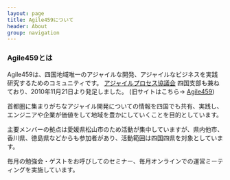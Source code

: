 ```yaml
---
layout: page
title: Agile459について
header: About
group: navigation
---
```


### Agile459とは

Agile459は、四国地域唯一のアジャイルな開発、アジャイルなビジネスを実践研究するためのコミュニティです。
[アジャイルプロセス協議会](http://www.agileprocess.jp) 四国支部も兼ねており、2010年11月21日より発足しました。
(旧サイトはこちら→  [Agile459](https://sites.google.com/site/agile459/))

首都圏に集まりがちなアジャイル開発についての情報を四国でも共有、実践し、エンジニアや企業が価値をして地域を豊かにしていくことを目的としています。

主要メンバーの拠点は愛媛県松山市のため活動が集中していますが、県内他市、香川県、徳島県などからも参加者があり、活動範囲は四国四県を対象としています。

毎月の勉強会・ゲストをお呼びしてのセミナー、毎月オンラインでの運営ミーティングを実施しています。

